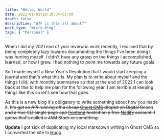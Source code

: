 ```yaml
---
title: "Hello, World"
date: 2022-01-01T10:10:34+01:00
draft: false
description: "WTF is this all about?"
post_type: "micro-blog"
tags: [ "Personal" ]
---
```


When I did my 2021 end of year review in work recently, I realised that by being completely lazy towards documenting the things I've been doing I was hurting myself. I didn't have any grasp on the things I accomplished, learned, or how I grew. I had nothing to point me towards any future goals.

So I made myself a New Year's Resolution that I would start keeping a journal and that's what this is. My plan is to write about myself and the things I did, with monthly summaries so that at the end of 2022 I can look back at this to help me plan for the following year. I am terrible at keeping things like this so let's see how that goes.

As this is a new blog it's obligatory to write something about how you made it. ~~It's got an API running off a cheap [Ghost CMS](https://ghostcms.net/) droplet on Digital Ocean and a Vue CLI single page app [frontend](https://github.com/Abban/farts) hosted on a free [Netlify](https://www.netlify.com/) account. I guess that's called a JAM Stack or something.~~

**Update** I got sick of duplicating my local markdown writing in Ghost CMS so I converted the site to [Hugo](https://gohugo.io).